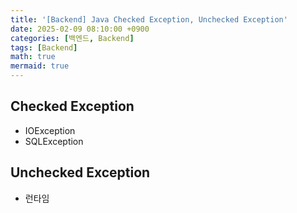 ```yaml
---
title: '[Backend] Java Checked Exception, Unchecked Exception'
date: 2025-02-09 08:10:00 +0900
categories: [백엔드, Backend]
tags: [Backend]
math: true
mermaid: true
---
```


## Checked Exception
- IOException
- SQLException

## Unchecked Exception
- 런타임
